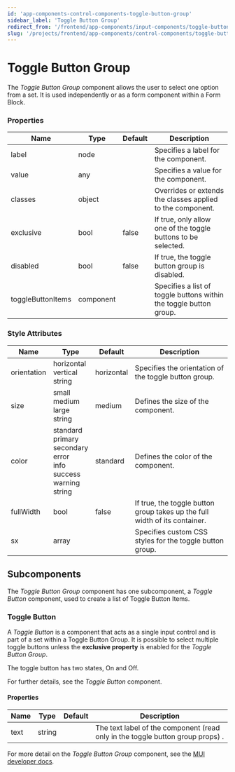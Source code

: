 ```yaml
---
id: 'app-components-control-components-toggle-button-group'
sidebar_label: 'Toggle Button Group'
redirect_from: '/frontend/app-components/input-components/toggle-button-group'
slug: '/projects/frontend/app-components/control-components/toggle-button-group'
---
```


# Toggle Button Group

The _Toggle Button Group_ component allows the user to select one option from a set. It is used independently or as a form component within a Form Block.

### Properties

<table>
<thead>
<tr><th>Name</th><th>Type</th><th>Default</th><th>Description</th></tr>
</thead>
<tbody>
<tr><td>label</td><td>node</td><td></td><td>Specifies a label for the component.</td></tr>
<tr><td>value</td><td>any</td><td></td><td>Specifies a value for the component.</td></tr>
<tr><td>classes</td><td>object</td><td></td><td>Overrides or extends the classes applied to the component.</td></tr>
<tr><td>exclusive</td><td>bool</td><td>false</td><td>If true, only allow one of the toggle buttons to be selected.</td></tr>
<tr><td>disabled</td><td>bool</td><td>false</td><td>If true, the toggle button group is disabled.</td></tr>
<tr><td>toggleButtonItems</td><td>component</td><td></td><td>Specifies a list of toggle buttons within the toggle button group. </td></tr>
</tbody>
</table>

### Style Attributes

<table>
<thead>
<tr><th>Name</th><th>Type</th><th>Default</th><th>Description</th></tr>
</thead>
<tbody>
<tr><td>orientation</td><td>horizontal<br/>vertical<br/>string</td><td>horizontal</td><td>Specifies the orientation of the toggle button group.</td></tr>
<tr><td>size</td><td>small<br/>medium<br/>large<br/>string</td><td>medium</td><td>Defines the size of the component.</td></tr>
<tr><td>color</td><td>standard<br/>primary<br/>secondary<br/>error<br/>info<br/>success<br/>warning<br/>string</td><td>standard</td><td>Defines the color of the component.</td></tr>
<tr><td>fullWidth</td><td>bool</td><td>false</td><td>If true, the toggle button group takes up the full width of its container.</td></tr>
<tr><td>sx</td><td>array</td><td></td><td>Specifies custom CSS styles for the toggle button group.</td></tr>
</tbody>
</table>

## Subcomponents

The _Toggle Button Group_ component has one subcomponent, a _Toggle Button_ component, used to create a list of Toggle Button Items.

### Toggle Button

A _Toggle Button_ is a component that acts as a single input control and is part of a set within a Toggle Button Group. It is possible to select multiple toggle buttons unless the **exclusive property** is enabled for the _Toggle Button Group_.

The toggle button has two states, On and Off.

For further details, see the *Toggle Button* component.

#### Properties

<table>
<thead>
<tr><th>Name</th><th>Type</th><th>Default</th><th>Description</th></tr>
</thead>
<tbody>
<tr><td>text</td><td>string</td><td></td><td>The text label of the component (read only in the toggle button group props) .</td></tr>
</tbody>
</table>

For more detail on the _Toggle Button Group_ component, see the [MUI developer docs](https://mui.com/material-ui/api/toggle-button-group/).

